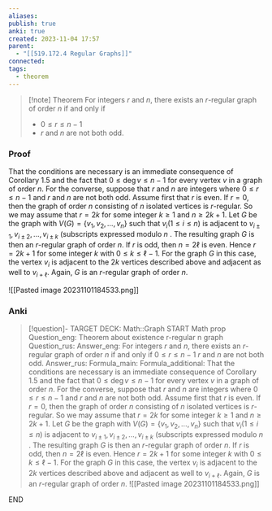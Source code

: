 ```yaml
---
aliases: 
publish: true
anki: true
created: 2023-11-04 17:57
parent:
  - "[[519.172.4 Regular Graphs]]"
connected: 
tags:
  - theorem
---
```


> [!note] Theorem
> For integers $r$ and $n$, there exists an $r$-regular graph of order $n {}$ if and only if
> - $0 ≤ r ≤ n − 1 {}$ 
> - $r$ and $n$ are not both odd.

### Proof
That the conditions are necessary is an immediate consequence of Corollary 1.5 and the fact that $0\leq\deg v\leq n-1$ for every vertex $v$ in a graph of order $n.$ For the converse, suppose that $r$ and $n$ are integers where $0\leq r\leq n- 1$ and $r$ and $n$ are not both odd. Assume first that $r$ is even. If $r= 0 {}$, then the graph of order $n$ consisting of $n$ isolated vertices is $r$-regular. So we may assume that $r=2k$ for some integer $k\geq 1$ and $n\geq 2k+ 1.$ Let $G$ be the graph with $V(G)=\{v_1,v_2,\ldots,v_n\}$ such that $v_i\left(1\leq i\leq n\right) {}$ is adjacent to $v_{i\pm1},v_{i\pm2},\ldots,v_{i\pm k} {}$ (subscripts expressed modulo $n {}$ . The resulting graph $G$ is then an $r$-regular graph of order $n$. If $r$ is odd, then $n=2\ell$ is even. Hence $r=2k+1$ for some integer $k$ with $0\leq k\leq\ell-1.$ For the graph $G$ in this case, the vertex $v_i$ is adjacent to the $2k$ vertices described above and adjacent as well to $v_{i+\ell}$. Again, $G$ is an $r$-regular graph of order $n.$

 ![[Pasted image 20231101184533.png]]

### Anki
> [!question]-
TARGET DECK: Math::Graph
START
Math prop
Question_eng: Theorem about existence r-regular n graph
Question_rus: 
Answer_eng: For integers $r$ and $n$, there exists an $r$-regular graph of order $n {}$ if and only if
$0 ≤ r ≤ n − 1$ 
$r$ and $n$ are not both odd.
Answer_rus: 
Formula_main: 
Formula_additional: That the conditions are necessary is an immediate consequence of Corollary 1.5 and the fact that $0\leq\deg v\leq n-1$ for every vertex $v$ in a graph of order $n.$ For the converse, suppose that $r$ and $n$ are integers where $0\leq r\leq n- 1$ and $r$ and $n$ are not both odd. Assume first that $r$ is even. If $r= 0 {}$, then the graph of order $n$ consisting of $n$ isolated vertices is $r$-regular. So we may assume that $r=2k$ for some integer $k\geq 1$ and $n\geq 2k+ 1.$ Let $G$ be the graph with $V(G)=\{v_1,v_2,\ldots,v_n\}$ such that $v_i\left(1\leq i\leq n\right) {}$ is adjacent to $v_{i\pm1},v_{i\pm2},\ldots,v_{i\pm k} {}$ (subscripts expressed modulo $n {}$ . The resulting graph $G$ is then an $r$-regular graph of order $n$. If $r$ is odd, then $n=2\ell$ is even. Hence $r=2k+1$ for some integer $k$ with $0\leq k\leq\ell-1.$ For the graph $G$ in this case, the vertex $v_i$ is adjacent to the $2k$ vertices described above and adjacent as well to $v_{i+\ell}$. Again, $G$ is an $r$-regular graph of order $n.$
 ![[Pasted image 20231101184533.png]]
<!--ID: 1699170748365-->
END
















